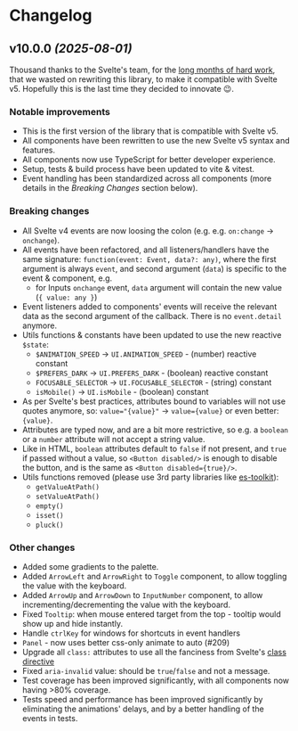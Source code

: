 Changelog
=========


## v10.0.0 *(2025-08-01)*
Thousand thanks to the Svelte's team, for the [long months of hard work](https://github.com/perfect-things/ui/pull/215), that we wasted on rewriting this library, to make it compatible with Svelte v5. Hopefully this is the last time they decided to innovate 😉.


### Notable improvements
- This is the first version of the library that is compatible with Svelte v5.
- All components have been rewritten to use the new Svelte v5 syntax and features.
- All components now use TypeScript for better developer experience.
- Setup, tests & build process have been updated to vite & vitest.
- Event handling has been standardized across all components (more details in the *Breaking Changes* section below).



### Breaking changes
- All Svelte v4 events are now loosing the colon (e.g. e.g. `on:change` -> `onchange`).
- All events have been refactored, and all listeners/handlers have the same signature:
  `function(event: Event, data?: any)`, where the first argument is always `event`,
  and second argument (`data`) is specific to the event & component, e.g.
    - for Inputs `onchange` event, `data` argument will contain the new value (`{ value: any }`)
- Event listeners added to components' events will receive the relevant data as the second argument of the callback. There is no `event.detail` anymore.
- Utils functions & constants have been updated to use the new reactive `$state`:
  - `$ANIMATION_SPEED`   -> `UI.ANIMATION_SPEED` - (number) reactive constant
  - `$PREFERS_DARK`      -> `UI.PREFERS_DARK` - (boolean) reactive constant
  - `FOCUSABLE_SELECTOR` -> `UI.FOCUSABLE_SELECTOR` - (string) constant
  - `isMobile()`         -> `UI.isMobile` - (boolean) constant
- As per Svelte's best practices, attributes bound to variables will not use quotes anymore, so: `value="{value}"` -> `value={value}` or even better: `{value}`.
- Attributes are typed now, and are a bit more restrictive, so e.g. a `boolean` or a `number` attribute will not accept a string value.
- Like in HTML, `boolean` attributes default to `false` if not present, and `true` if passed without a value, so `<Button disabled/>` is enough to disable the button, and is the same as `<Button disabled={true}/>`.
- Utils functions removed (please use 3rd party libraries like [es-toolkit](https://es-toolkit.dev/)):
  - `getValueAtPath()`
  - `setValueAtPath()`
  - `empty()`
  - `isset()`
  - `pluck()`


### Other changes
- Added some gradients to the palette.
- Added `ArrowLeft` and `ArrowRight` to `Toggle` component, to allow toggling the value with the keyboard.
- Added `ArrowUp` and `ArrowDown` to `InputNumber` component, to allow incrementing/decrementing the value with the keyboard.
- Fixed `Tooltip`: when mouse entered target from the top - tooltip would show up and hide instantly.
- Handle `ctrlKey` for windows for shortcuts in event handlers
- `Panel` - now uses better css-only animate to auto (#209)
- Upgrade all `class:` attributes to use all the fanciness from Svelte's [class directive](https://svelte.dev/docs/svelte/class#The-class:-directive)
- Fixed `aria-invalid` value: should be `true`/`false` and not a message.
- Test coverage has been improved significantly, with all components now having >80% coverage.
- Tests speed and performance has been improved significantly by eliminating the animations' delays, and by a better handling of the events in tests.
